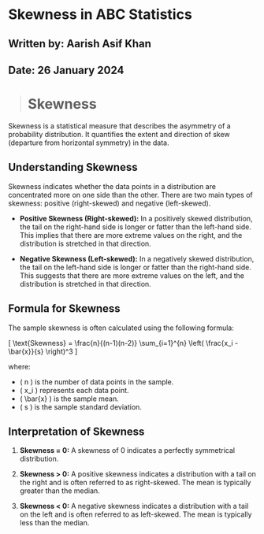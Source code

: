 # **Skewness in ABC Statistics**
## **Written by:** Aarish Asif Khan
## **Date:** 26 January 2024 

> # **Skewness**

Skewness is a statistical measure that describes the asymmetry of a probability distribution. It quantifies the extent and direction of skew (departure from horizontal symmetry) in the data.

## **Understanding Skewness**

Skewness indicates whether the data points in a distribution are concentrated more on one side than the other. There are two main types of skewness: positive (right-skewed) and negative (left-skewed).

- **Positive Skewness (Right-skewed):** In a positively skewed distribution, the tail on the right-hand side is longer or fatter than the left-hand side. This implies that there are more extreme values on the right, and the distribution is stretched in that direction.

- **Negative Skewness (Left-skewed):** In a negatively skewed distribution, the tail on the left-hand side is longer or fatter than the right-hand side. This suggests that there are more extreme values on the left, and the distribution is stretched in that direction.

## **Formula for Skewness**

The sample skewness is often calculated using the following formula:

\[ \text{Skewness} = \frac{n}{(n-1)(n-2)} \sum_{i=1}^{n} \left( \frac{x_i - \bar{x}}{s} \right)^3 \]

where:
- \( n \) is the number of data points in the sample.
- \( x_i \) represents each data point.
- \( \bar{x} \) is the sample mean.
- \( s \) is the sample standard deviation.

## **Interpretation of Skewness**

1. **Skewness = 0:** A skewness of 0 indicates a perfectly symmetrical distribution.

2. **Skewness > 0:** A positive skewness indicates a distribution with a tail on the right and is often referred to as right-skewed. The mean is typically greater than the median.

3. **Skewness < 0:** A negative skewness indicates a distribution with a tail on the left and is often referred to as left-skewed. The mean is typically less than the median.

